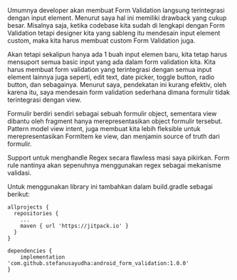 Umumnya developer akan membuat Form Validation langsung terintegrasi dengan input element.
Menurut saya hal ini memiliki drawback yang cukup besar. 
Misalnya saja, ketika codebase kita sudah di lengkapi dengan Form Validation tetapi designer kita yang sableng itu mendesain input element custom, maka kita harus membuat custom Form Validation juga.

Akan tetapi sekalipun hanya ada 1 buah input elemen baru, kita tetap harus mensuport semua basic input yang ada dalam form validation kita.
Kita harus membuat form validation yang terintegrasi dengan semua input element lainnya juga seperti, edit text, date picker, toggle button, radio button, dan sebagainya.
Menurut saya, pendekatan ini kurang efektiv, oleh karena itu, saya mendesain form validation sederhana dimana formulir tidak terintegrasi dengan view.

Formulir berdiri sendiri sebagai sebuah formulir object, sementara view dibantu oleh fragment hanya merepresentasikan object formulir tersebut.
Pattern model view intent, juga membuat kita lebih fleksible untuk merepresentasikan FormItem ke view, dan menjamin source of truth dari formulir.

Support untuk menghandle Regex secara flawless masi saya pikirkan. Form rule nantinya akan sepenuhnya menggunakan regex sebagai mekanisme validasi.

Untuk menggunakan library ini tambahkan dalam build.gradle sebagai berikut:

```
allprojects {
  repositories {
    ...
    maven { url 'https://jitpack.io' }
  }
}
  
dependencies {
    implementation 'com.github.stefanusayudha:android_form_validation:1.0.0'
}

```

